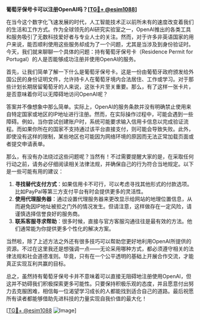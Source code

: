 **葡萄牙保号卡可以注册OpenAI吗？[[TG💪+ @esim1088](https://t.me/s/esim1088)]**

在当今这个数字化飞速发展的时代，人工智能技术正以前所未有的速度改变着我们的生活和工作方式。作为全球领先的AI研究实验室之一，OpenAI推出的各类工具和服务吸引了无数科技爱好者与专业人士的关注。然而，对于许多非英语国家的用户来说，能否顺利使用这些服务却成为了一个问题，尤其是当涉及到身份验证时。今天，我们就来聊聊一个具体的问题：持有葡萄牙保号卡（Residence Permit for Portugal）的人是否能够成功注册并使用OpenAI的服务。

首先，让我们简单了解一下什么是葡萄牙保号卡。这是一份由葡萄牙政府颁发给外国公民的身份证明文件，允许持卡人在葡萄牙境内合法居住、工作或学习。对于那些计划长期居留葡萄牙的人来说，这张卡片至关重要。那么，有了这样一张卡片，是否意味着你可以无障碍地访问OpenAI呢？

答案并不像想象中那么简单。实际上，OpenAI的服务条款并没有明确禁止使用来自特定国家或地区的IP地址进行注册。然而，在实际操作过程中，可能会遇到一些障碍。例如，当你尝试创建账户时，系统可能要求输入信用卡信息以完成验证流程。而如果你所在的国家不支持通过该平台直接支付，则可能会导致失败。此外，即使没有这样的限制，某些地区也可能因为网络环境的原因而无法正常加载页面或者提交申请表单。

那么，有没有办法绕过这些问题呢？当然有！不过需要提醒大家的是，在采取任何行动之前，请务必仔细阅读相关法律法规，并确保自己的行为符合当地规定。以下是一些可能有用的建议：

1. **寻找替代支付方式**：如果信用卡不可行，可以考虑寻找其他形式的付款选项。比如PayPal等第三方支付平台有时会提供更多的灵活性。
2. **使用代理服务器**：通过设置代理服务器来更改显示给网站的地理位置信息，从而避免因IP地址被拒之门外的情况发生。但请注意，这样做存在一定风险，请谨慎选择信誉良好的服务商。
3. **联系客服寻求帮助**：很多时候，直接与官方客服沟通往往是最有效的方法。他们通常能为你提供更多个性化的解决方案。

当然啦，除了上述方法之外还有很多技巧可以帮助您更好地利用OpenAI所提供的资源。不过在这里我还是想强调一点——无论采用哪种方式，都必须遵守相关的法律法规和社会道德准则。毕竟，只有在一个公平透明的基础上开展合作交流，才能真正实现互利共赢的目标。

总之，虽然持有葡萄牙保号卡并不意味着可以直接无阻碍地注册使用OpenAI，但这并不妨碍我们积极探索更多可能性。只要保持积极乐观的态度，并且愿意付出努力去克服困难，相信每一位渴望学习成长的人都能找到适合自己的道路。最后祝愿所有读者都能够借助先进科技的力量实现自我价值的最大化！

[[TG💪+ @esim1088](https://t.me/s/esim1088) ![Image](https://i.postimg.cc/4NQfJmqS/Snipaste-2025-05-13-00-14-12.png)]